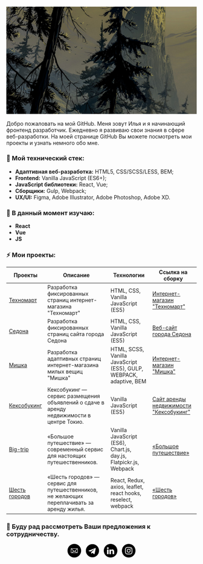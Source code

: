 <p align="center">
      <img src="./header.jpg" height="40%" alt="Hello! I am Ilya. Frontend developer based in Minsk" />
</p>
Добро пожаловать на мой GitHub. Меня зовут Илья и я начинающий фронтенд разработчик. Ежедневно я развиваю свои знания в сфере веб-разработки. На моей странице GitHub Вы можете посмотреть мои проекты и узнать немного обо мне.

### 🔭 Мой технический стек:
- **Адаптивная веб-разработка:** HTML5, CSS/SCSS/LESS, BEM;
- **Frontend:** Vanilla JavaScript (ES6+);
- **JavaScript библиотеки:** React, Vue;
- **Сборщики:** Gulp, Webpack;
- **UX/UI:** Figma, Adobe Illustrator, Adobe Photoshop, Adobe XD.

### 🌱 В данный момент изучаю:
- **React**
- **Vue**
- **JS**

### ⚡ Мои проекты:


| Проекты       | Описание          | Технологии  | Ссылка на сборку |
| ------------- | ----------------- | ----------- | ---------------- |
| [Техномарт](https://github.com/korbutds/technomart) | Разработка фиксированных страниц интернет-магазина "Техномарт" | HTML, CSS, Vanilla JavaScript (ES5) | [Интернет-магазин "Техномарт"](https://korbutds.github.io/technomart/) |
| [Седона](https://github.com/korbutds/sedona) | Разработка фиксированных страниц сайта города Седона | HTML, CSS, Vanilla JavaScript (ES5) | [Веб-сайт города Седона](https://korbutds.github.io/sedona/) |
| [Мишка](https://github.com/korbutds/mishka) | Разработка адаптивных страниц интернет-магазина милых вещиц "Мишка" | HTML, SCSS, Vanilla JavaScript (ES5), GULP, WEBPACK, adaptive, BEM | [Интернет-магазин "Мишка"](https://mis-git-master-korbutds.vercel.app/) |
| [Кексобукинг](https://github.com/korbutds/keksobooking) | Кексобукинг — сервис размещения объявлений о сдаче в аренду недвижимости в центре Токио. | Vanilla JavaScript (ES5) | [Сайт аренды недвижимости "Кексобукинг"](https://korbutds.github.io/keksobooking/) |
| [Big-trip](https://github.com/korbutds/big-trip) | «Большое путешествие» — современный сервис для настоящих путешественников. | Vanilla JavaScript (ES6), Chart.js, day.js, Flatpickr.js, Webpack | [«Большое путешествие»](https://big-trip-six.vercel.app/) |
| [Шесть городов](https://github.com/korbutds/six-cities) | «Шесть городов» — сервис для путешественников, не желающих переплачивать за аренду жилья. | React, Redux, axios, leaflet, react hooks, reselect, webpack | [«Шесть городов»](http://six-cities-korbutds.vercel.app/) |


### 💌 Буду рад рассмотреть Ваши предложения к сотрудничеству.

<p align="center">
      <a href="mailto:korsynilya77@gmail.com"><img height="36" src="./email.svg"></a>&nbsp;&nbsp;
      <a href="https://t.me/ilya-korzun"><img height="36" width="36" src="./telegram.svg"></a>&nbsp;&nbsp;
      <a href="https://www.linkedin.com/in/ilya-korzun"><img height="36" width="36" src="./linkedin.svg"></a>&nbsp;&nbsp;
      <a href="https://www.instagram.com/korzun_ilya"><img height="36" width="36" src="./instagram.svg"></a>
</p>

